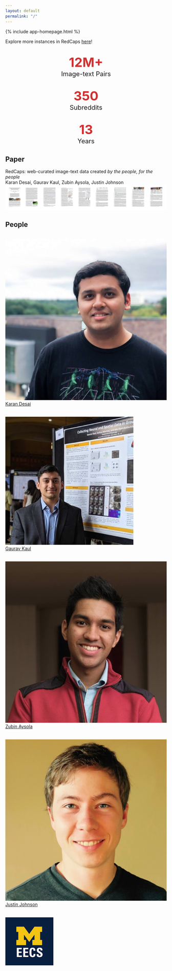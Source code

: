 ```yaml
---
layout: default
permalink: "/"
---
```


<link rel="stylesheet" type="text/css" href="/static/css/home.css">

{% include app-homepage.html %}

<span id="teaser-caption" style="text-align: center">
  Explore more instances in RedCaps <a href="/explore">here</a>!
</span>

<!-- --------------------------------------------------------------------- -->
<!--                              STATS                                    -->
<!-- --------------------------------------------------------------------- -->
<div class="row">
    <style>
      .col {
        margin-top: 2rem;
        margin-bottom: 2rem;
      }
      .stat-number {
        color: #d32f2f;
        font-weight: 700;
        font-size: 2.5rem;
      }
      .stat-subtext {
        font-size: 1.25rem;
      }
    </style>
    <div class="col" style="text-align: center">
        <span class="stat-number">12M+</span><br/>
        <span class="stat-subtext">Image-text Pairs</span>
    </div>
    <div class="col" style="text-align: center">
        <span class="stat-number">350</span><br/>
        <span class="stat-subtext">Subreddits</span>
    </div>
    <div class="col" style="text-align: center">
        <span class="stat-number">13</span><br/>
        <span class="stat-subtext">Years</span>
    </div>
</div>

<!-- --------------------------------------------------------------------- -->
<!--                              PAPER                                    -->
<!-- --------------------------------------------------------------------- -->
<div class="row">
  <h2 class="anchor" id="paper">Paper</h2>

  <div class="paper-container" style="horizontal-align: center">
    <span class="paper-title">RedCaps: web-curated image-text data created <i>by the people, for the people</i></span>
    <br/>
    <span class="paper-authors">Karan Desai, Gaurav Kaul, Zubin Aysola, Justin Johnson</span>
    <br>
    <div class="paper-banner col-md-12 col-sm-12 col-xs-12">
      <a href="//openreview.net/forum?id=VjJxBi1p9zh" target="_blank"> <img src="static/img/paper/redcaps_banner.png" alt="redcaps paper" title="redcaps paper"/> </a>
    </div>
  </div>
</div>

<div class="row">
  <h2 class="anchor" id="paper">People</h2>
</div>
<div class="row people-container">
  <!-- Karan Desai -->
  <div class="col">
    <a class="people-pic-hyperlink" href="//kdexd.xyz/" target="_blank">
      <img class="people-pic" src="static/img/people/karan_desai.png" />
    </a>
    <div class="people-name">
      <a href="//kdexd.xyz" target="_blank">Karan Desai</a>
    </div>
  </div>
  <!-- Gaurav Kaul-->
  <div class="col">
    <a class="people-pic-hyperlink" href="//bestlifeonline.com/sharks-facts/" target="_blank">
      <img class="people-pic" src="static/img/people/gaurav_kaul.jpeg" />
    </a>
    <div class="people-name">
      <a href="//gauravkaul.xyz" target="_blank">Gaurav Kaul</a>
    </div>
  </div>
  <!-- Zubin Aysola -->
  <div class="col">
    <a class="people-pic-hyperlink" href="//github.com/zamborg">
      <img class="people-pic" src="static/img/people/zubin_aysola.jpeg" />
    </a>
    <div class="people-name">
      <a href="//github.com/zamborg" target="_blank">Zubin Aysola</a>
    </div>
  </div>
  <!-- Justin Johnson-->
  <div class="col">
    <a class="people-pic-hyperlink" href="//web.eecs.umich.edu/~justincj" target="_blank">
      <img class="people-pic" src="static/img/people/justin_johnson.png" />
    </a>
    <div class="people-name">
      <a href="//web.eecs.umich.edu/~justincj" target="_blank">Justin Johnson</a>
    </div>
  </div>
  <div class="col">
    <img src="static/img/michigan_eecs.png" width="150" height="150">
  </div>
  <div class="col">
    <!-- Placeholder -->
  </div>
  <div class="col">
    <!-- Placeholder -->
  </div>
</div>
